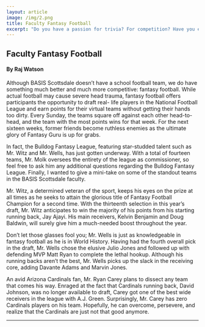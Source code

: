 ```yaml
---
layout: article
image: /img/2.png
title: Faculty Fantasy Football 
excerpt: "Do you have a passion for trivia? For competition? Have you ever wanted to jump into your TV screen while Jeopardy was on?"
---
```


<h2>Faculty Fantasy Football </h2>
<h4>By Raj Watson</h4>

Although BASIS Scottsdale doesn’t have a school football team, we do have something much better and much more competitive: fantasy football. While actual football may cause severe head trauma, fantasy football offers participants the opportunity to draft real- life players in the National Football League and earn points for their virtual teams without getting their hands too dirty. Every Sunday, the teams square off against each other head-to-head, and the team with the most points wins for that week. For the next sixteen weeks, former friends become ruthless enemies as the ultimate glory of Fantasy Guru is up for grabs.

In fact, the Bulldog Fantasy League, featuring star-studded talent such as Mr. Witz and Mr. Wells, has just gotten underway. With a total of fourteen teams, Mr. Molk oversees the entirety of the league as commissioner, so feel free to ask him any additional questions regarding the Bulldog Fantasy League. Finally, I wanted to give a mini-take on some of the standout teams in the BASIS Scottsdale faculty.

Mr. Witz, a determined veteran of the sport, keeps his eyes on the prize at all times as he seeks to attain the glorious title of Fantasy Football Champion for a second time. With the thirteenth selection in this year’s draft, Mr. Witz anticipates to win the majority of his points from his starting running back, Jay Ajayi. His main receivers, Kelvin Benjamin and Doug Baldwin, will surely give him a much-needed boost throughout the year.

Don’t let those glasses fool you; Mr. Wells is just as knowledgeable in fantasy football as he is in World History. Having had the fourth overall pick in the draft, Mr. Wells chose the elusive Julio Jones and followed up with defending MVP Matt Ryan to complete the lethal hookup. Although his running backs aren’t the best, Mr. Wells picks up the slack in the receiving core, adding Davante Adams and Marvin Jones.

An avid Arizona Cardinals fan, Mr. Ryan Carey plans to dissect any team that comes his way. Enraged at the fact that Cardinals running back, David Johnson, was no longer available to draft, Carey got one of the best wide receivers in the league with A.J. Green. Surprisingly, Mr. Carey has zero Cardinals players on his team. Hopefully, he can overcome, persevere, and realize that the Cardinals are just not that good anymore.

<hr style="border-color:#7D7D7D;height:0.5px;">

